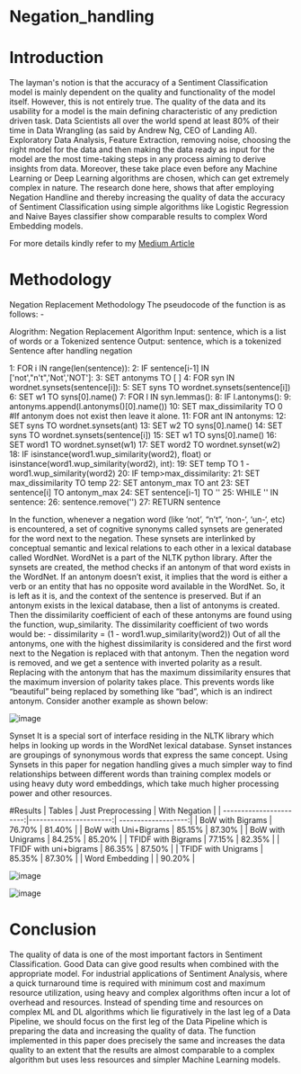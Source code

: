 # Negation_handling

# Introduction
The layman's notion is that the accuracy of a Sentiment Classification model is mainly dependent on the quality and functionality of the model itself. However, this is not entirely true. The quality of the data and its usability for a model is the main defining characteristic of any prediction driven task. Data Scientists all over the world spend at least 80% of their time in Data Wrangling (as said by Andrew Ng, CEO of Landing AI). Exploratory Data Analysis, Feature Extraction, removing noise, choosing the right model for the data and then making the data ready as input for the model are the most time-taking steps in any process aiming to derive insights from data. Moreover, these take place even before any Machine Learning or Deep Learning algorithms are chosen, which can get extremely complex in nature.
The research done here, shows that after employing Negation Handline and thereby increasing the quality of data the accuracy of Sentiment Classification using simple algorithms like Logistic Regression and Naive Bayes classifier show comparable results to complex Word Embedding models.

For more details kindly refer to my [Medium Article](https://utkarsh-lal.medium.com/increasing-accuracy-of-sentiment-classification-using-negation-handling-b6d2de93445e)

# Methodology
Negation Replacement Methodology
The pseudocode of the function is as follows: -

Alogrithm: Negation Replacement Algorithm
Input: 	sentence, which is a list of words or a	Tokenized sentence
Output: sentence, which is a tokenized Sentence after handling negation

1: FOR i IN range(len(sentence)):
2:      IF sentence[i-1] IN ['not',"n't",'Not','NOT']:
3:          SET antonyms TO [ ]
4:          FOR syn IN wordnet.synsets(sentence[i]):
5:              SET syns TO wordnet.synsets(sentence[i])
6:              SET w1 TO syns[0].name()
7:              FOR l IN syn.lemmas():
8:                  IF l.antonyms():
9:                    antonyms.append(l.antonyms()[0].name())
10:              SET max_dissimilarity TO 0     
#If antonym does not exist then leave it alone.
11:             FOR ant IN antonyms:
12:              SET syns TO wordnet.synsets(ant)
13:              SET w2 TO syns[0].name()
14:              SET syns TO wordnet.synsets(sentence[i])
15:              SET w1 TO syns[0].name()
16:              SET word1 TO wordnet.synset(w1)
17:              SET word2 TO wordnet.synset(w2)
18:              IF isinstance(word1.wup_similarity(word2), 
float) or isinstance(word1.wup_similarity(word2), int):
19:                   SET temp TO 1 - word1.wup_similarity(word2) 
20:                  IF temp>max_dissimilarity:
21:                      SET max_dissimilarity TO temp
22:                      SET antonym_max TO ant
23:                      SET sentence[i] TO antonym_max
24:                      SET sentence[i-1] TO ''
25:    WHILE '' IN sentence:
26:      sentence.remove('')
27:    RETURN sentence


In the function, whenever a negation word (like ‘not’, “n’t”, ‘non-‘, ‘un-‘, etc) is encountered, a set of cognitive synonyms called synsets are generated for the word next to the negation. These synsets are interlinked by conceptual semantic and lexical relations to each other in a lexical database called WordNet. WordNet is a part of the NLTK python library. After the synsets are created, the method checks if an antonym of that word exists in the WordNet.
If an antonym doesn’t exist, it implies that the word is either a verb or an entity that has no opposite word available in the WordNet. So, it is left as it is, and the context of the sentence is preserved. But if an antonym exists in the lexical database, then a list of antonyms is created. Then the dissimilarity coefficient of each of these antonyms are found using the function, wup_similarity. The dissimilarity coefficient of two words would be: - 
dissimilarity = (1 - word1.wup_similarity(word2))
Out of all the antonyms, one with the highest dissimilarity is considered and the first word next to the Negation is replaced with that antonym. Then the negation word is removed, and we get a sentence with inverted polarity as a result.  Replacing with the antonym that has the maximum dissimilarity ensures that the maximum inversion of polarity takes place. This prevents words like “beautiful” being replaced by something like “bad”, which is an indirect antonym. Consider another example as shown below: 
 
![image](https://user-images.githubusercontent.com/29978378/154960752-426a78d8-e938-4a1d-8148-68505afd9528.png)

Synset
It is a special sort of interface residing in the NLTK library which helps in looking up words in the WordNet lexical database. Synset instances are groupings of synonymous words that express the same concept. Using Synsets in this paper for negation handling gives a much simpler way to find relationships between different words than training complex models or using heavy duty word embeddings, which take much higher processing power and other resources. 

#Results
| Tables                  | Just Preprocessing     | With Negation       |
| -----------------------:|-----------------------:| -------------------:|
| BoW with Bigrams        | 76.70%                 | 81.40%              |
| BoW with Uni+Bigrams    | 85.15%                 | 87.30%              |
| BoW with Unigrams       | 84.25%                 | 85.20%              |
| TFIDF with Bigrams      | 77.15%                 | 82.35%              |
| TFIDF with uni+bigrams  | 86.35%                 | 87.50%              |
| TFIDF with Unigrams     | 85.35%                 | 87.30%              |
| Word Embedding          |                        | 90.20%              |

![image](https://user-images.githubusercontent.com/29978378/154961308-49b6df53-baa6-4ad8-bf5b-ea1737255368.png)

![image](https://user-images.githubusercontent.com/29978378/154961335-6f7cfa8c-2448-4429-be88-ab7622a6d3e6.png)


# Conclusion
The quality of data is one of the most important factors in Sentiment Classification. Good Data can give good results when combined with the appropriate model. For industrial applications of Sentiment Analysis, where a quick turnaround time is required with minimum cost and maximum resource utilization, using heavy and complex algorithms often incur a lot of overhead and resources. Instead of spending time and resources on complex ML and DL algorithms which lie figuratively in the last leg of a Data Pipeline, we should focus on the first leg of the Data Pipeline which is preparing the data and increasing the quality of data. The function implemented in this paper does precisely the same and increases the data quality to an extent that the results are almost comparable to a complex algorithm but uses less resources and simpler Machine Learning models. 
